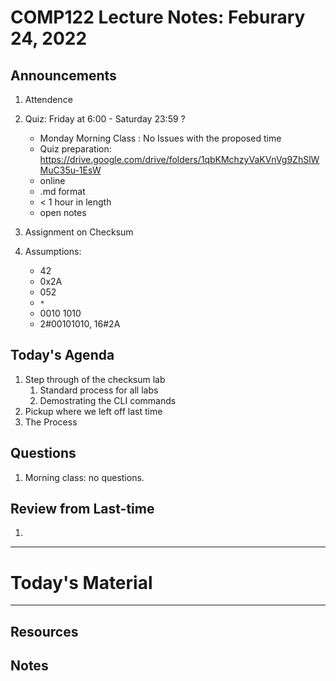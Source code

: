 # COMP122 Lecture Notes: Feburary 24, 2022

## Announcements
  1. Attendence
  1. Quiz:  Friday at 6:00 - Saturday 23:59 ?
     - Monday Morning Class : No Issues with the proposed time
     - Quiz preparation: https://drive.google.com/drive/folders/1qbKMchzyVaKVnVg9ZhSlWMuC35u-1EsW
  	 - online
  	 - .md format
  	 - < 1 hour in length
  	 - open notes

  1. Assignment on Checksum

  1. Assumptions:
     -  42
     -  0x2A
     -  052
     - ``*``
     - 0010 1010
     - 2#00101010, 16#2A


## Today's Agenda
  1. Step through of the checksum lab
	 1. Standard process for all labs
	 1. Demostrating the CLI commands
  1. Pickup where we left off last time
  1. The Process

## Questions
  1. Morning class: no questions.

## Review from Last-time
  1. 

---
# Today's Material


---
## Resources
## Notes